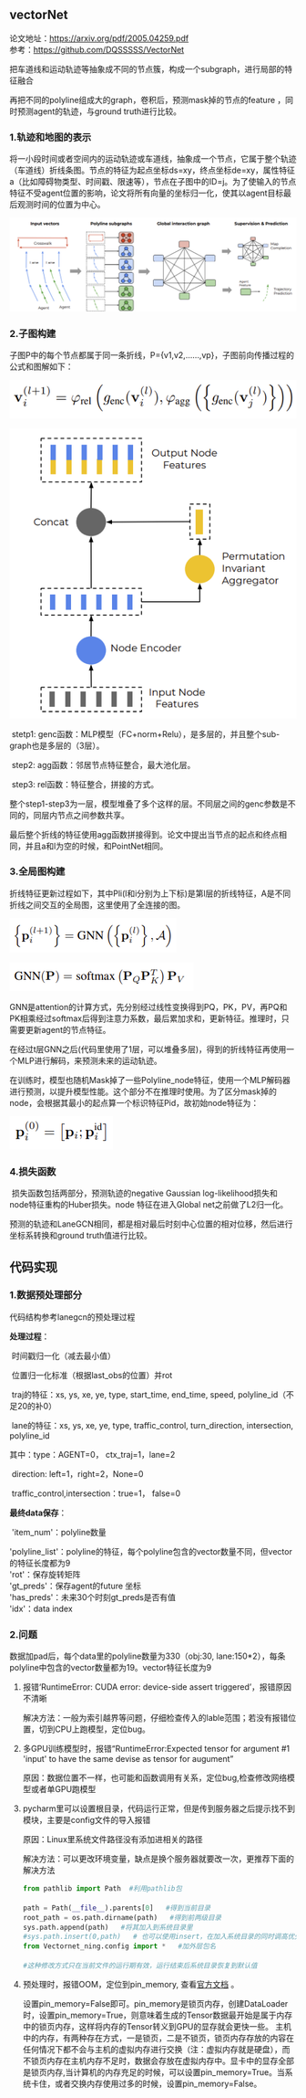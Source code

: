 ## vectorNet

论文地址：https://arxiv.org/pdf/2005.04259.pdf   
参考：https://github.com/DQSSSSS/VectorNet

把车道线和运动轨迹等抽象成不同的节点簇，构成一个subgraph，进行局部的特征融合

再把不同的polyline组成大的graph，卷积后，预测mask掉的节点的feature ，同时预测agent的轨迹，与ground truth进行比较。

### 1.轨迹和地图的表示

​	将一小段时间或者空间内的运动轨迹或车道线，抽象成一个节点，它属于整个轨迹（车道线）折线条图。节点的特征为起点坐标ds=xy，终点坐标de=xy，属性特征a（比如障碍物类型、时间戳、限速等），节点在子图中的ID=j。为了使输入的节点特征不受agent位置的影响，论文将所有向量的坐标归一化，使其以agent目标最后观测时间的位置为中心。

![](images/vectornet_overview.png)

### 2.子图构建

​	子图P中的每个节点都属于同一条折线，P={v1,v2,……,vp}，子图前向传播过程的公式和图解如下：

![](images/vectornet_formu2.png)

![](images/vectornet_fig3.png)

​	stetp1:  genc函数：MLP模型（FC+norm+Relu），是多层的，并且整个sub-graph也是多层的（3层）。

​	step2:  agg函数：邻居节点特征整合，最大池化层。  

​	step3:  rel函数：特征整合，拼接的方式。  

​	整个step1-step3为一层，模型堆叠了多个这样的层。不同层之间的genc参数是不同的，同层内节点之间参数共享。

​	最后整个折线的特征使用agg函数拼接得到。论文中提出当节点的起点和终点相同，并且a和l为空的时候，和PointNet相同。

### 3.全局图构建

​	折线特征更新过程如下，其中Pli(l和i分别为上下标)是第l层的折线特征，A是不同折线之间交互的全局图，这里使用了全连接的图。

![](images/vectornet_formu4.png)

![](images/vectornet_formu5.png)

​	GNN是attention的计算方式，先分别经过线性变换得到PQ，PK，PV，再PQ和PK相乘经过softmax后得到注意力系数，最后累加求和，更新特征。推理时，只需要更新agent的节点特征。

​	在经过t层GNN之后(代码里使用了1层，可以堆叠多层)，得到的折线特征再使用一个MLP进行解码，来预测未来的运动轨迹。

​	在训练时，模型也随机Mask掉了一些Polyline_node特征，使用一个MLP解码器进行预测，以提升模型性能。这个部分不在推理时使用。为了区分mask掉的node，会根据其最小的起点算一个标识特征Pid，故初始node特征为：

![](images/vectornet_formu8.png)

### 4.损失函数

​	损失函数包括两部分，预测轨迹的negative Gaussian log-likelihood损失和node特征重构的Huber损失。node 特征在进入Global net之前做了L2归一化。

预测的轨迹和LaneGCN相同，都是相对最后时刻中心位置的相对位移，然后进行坐标系转换和ground truth值进行比较。

## 代码实现

### 1.数据预处理部分  

代码结构参考lanegcn的预处理过程  

**处理过程**：  

​	时间戳归一化（减去最小值）  

​	位置归一化标准（根据last_obs的位置）并rot  

​	traj的特征：xs, ys, xe, ye, type, start_time, end_time, speed, polyline_id（不足20的补0）  

​	lane的特征：xs, ys, xe, ye, type, traffic_control, turn_direction, intersection, polyline_id  

其中：type：AGENT=0， ctx_traj=1，lane=2  

​			direction:  left=1，right=2，None=0  

​			 traffic_control,intersection：true=1， false=0  

**最终data保存**：  

​			'item_num'：polyline数量  

​			'polyline_list'：polyline的特征，每个polyline包含的vector数量不同，但vector的特征长度都为9  
​			'rot'：保存旋转矩阵  
​			'gt_preds'：保存agent的future 坐标   
​			'has_preds'：未来30个时刻gt_preds是否有值  
​			'idx'：data index

### 2.问题
数据加pad后，每个data里的polyline数量为330（obj:30, lane:150*2），每条polyline中包含的vector数量都为19。vector特征长度为9   

1. 报错‘RuntimeError: CUDA error: device-side assert triggered’，报错原因不清晰   

   解决方法：一般为索引越界等问题，仔细检查传入的lable范围；若没有报错位置，切到CPU上跑模型，定位bug。  

2. 多GPU训练模型时，报错“RuntimeError:Expected tensor for argument #1 'input' to have the same devise as tensor for augument”   

   原因：数据位置不一样，也可能和函数调用有关系，定位bug,检查修改网络模型或者单GPU跑模型  
   
3. pycharm里可以设置根目录，代码运行正常，但是传到服务器之后提示找不到模块，主要是config文件的导入报错  
   
   原因：Linux里系统文件路径没有添加进相关的路径
   
   解决方法：可以更改环境变量，缺点是换个服务器就要改一次，更推荐下面的解决方法
   ```python
   from pathlib import Path  #利用pathlib包

   path = Path(__file__).parents[0]   #得到当前目录
   root_path = os.path.dirname(path)   #得到前两级目录
   sys.path.append(path)   #将其加入到系统目录里
   #sys.path.insert(0,path)   # 也可以使用insert，在加入系统目录的同时调高优先级
   from Vectornet_ning.config import *   #加外层包名
   
   #这种修改方式只在当前文件的运行期有效，运行结束后系统目录恢复到默认值
   ```
4. 预处理时，报错OOM，定位到pin_memory, 查看[官方文档](https://pytorch.org/docs/stable/data.html?highlight=dataloader#torch.utils.data.DataLoader) 。  

   设置pin_memory=False即可。pin_memory是锁页内存，创建DataLoader时，设置pin_memory=True，则意味着生成的Tensor数据最开始是属于内存中的锁页内存，这样将内存的Tensor转义到GPU的显存就会更快一些。
   主机中的内存，有两种存在方式，一是锁页，二是不锁页，锁页内存存放的内容在任何情况下都不会与主机的虚拟内存进行交换（注：虚拟内存就是硬盘），而不锁页内存在主机内存不足时，数据会存放在虚拟内存中。显卡中的显存全部是锁页内存,当计算机的内存充足的时候，可以设置pin_memory=True。当系统卡住，或者交换内存使用过多的时候，设置pin_memory=False。

